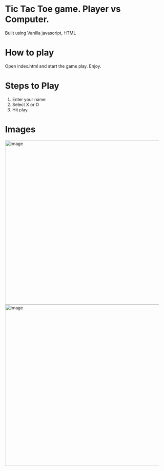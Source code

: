 # Tic Tac Toe game. Player vs Computer. 


Built using Vanilla javascript, HTML

# How to play 
Open index.html and start the game play. Enjoy.


# Steps to Play 
1) Enter your name
2) Select X or O
3) Hit play.

# Images
<img width="538" alt="image" src="https://github.com/nishesh96/tic-tac-toe-AI/assets/8986274/a2064e74-566e-447c-974a-768513348e50"> <img width="529" alt="image" src="https://github.com/nishesh96/tic-tac-toe-AI/assets/8986274/78ae0fc4-8dae-4969-9982-529b1f931018">




